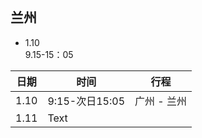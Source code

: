 ## 兰州
* 1.10<br>
  9.15-15：05



| 日期        | 时间         |行程     |
| ----------- | -------------|---------|   
| 1.10        | 9:15-次日15:05|广州 - 兰州  |
| 1.11        | Text        |         |
